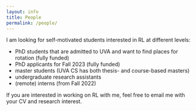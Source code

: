 ```yaml
---
layout: info
title: People 
permalink: /people/
---
```


I am looking for self-motivated students interested in RL at different levels:
* PhD students that are admitted to UVA and want to find places for rotation (fully funded)
* PhD applicants for Fall 2023 (fully funded)
* master students (UVA CS has both thesis- and course-based masters)
* undergraduate research assistants
* (remote) interns (from Fall 2022)

If you are interested in working on RL with me, feel free to email me with your CV and research interest.